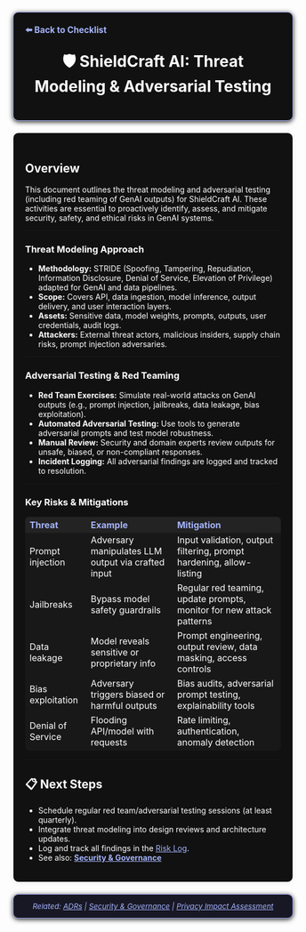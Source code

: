 <section style="border:1px solid #a5b4fc; border-radius:10px; margin:1.5em 0; box-shadow:0 2px 8px #222; padding:1.5em; background:#111; color:#fff;">
<div style="margin-bottom:1.5em;">
  <a href="./checklist.md" style="color:#a5b4fc; font-weight:bold; text-decoration:none; font-size:1.1em;">⬅️ Back to Checklist</a>
</div>
<h1 align="center" style="margin-top:0; font-size:2em;">🛡️ ShieldCraft AI: Threat Modeling & Adversarial Testing</h1>
</section>

<section style="border:1px solid #e0e0e0; border-radius:10px; margin:1.5em 0; box-shadow:0 2px 8px #f0f0f0; padding:1.5em; background:#111; color:#fff;">

## Overview
This document outlines the threat modeling and adversarial testing (including red teaming of GenAI outputs) for ShieldCraft AI. These activities are essential to proactively identify, assess, and mitigate security, safety, and ethical risks in GenAI systems.

---

### Threat Modeling Approach
<ul>
  <li><b>Methodology:</b> STRIDE (Spoofing, Tampering, Repudiation, Information Disclosure, Denial of Service, Elevation of Privilege) adapted for GenAI and data pipelines.</li>
  <li><b>Scope:</b> Covers API, data ingestion, model inference, output delivery, and user interaction layers.</li>
  <li><b>Assets:</b> Sensitive data, model weights, prompts, outputs, user credentials, audit logs.</li>
  <li><b>Attackers:</b> External threat actors, malicious insiders, supply chain risks, prompt injection adversaries.</li>
</ul>

---

### Adversarial Testing & Red Teaming
<ul>
  <li><b>Red Team Exercises:</b> Simulate real-world attacks on GenAI outputs (e.g., prompt injection, jailbreaks, data leakage, bias exploitation).</li>
  <li><b>Automated Adversarial Testing:</b> Use tools to generate adversarial prompts and test model robustness.</li>
  <li><b>Manual Review:</b> Security and domain experts review outputs for unsafe, biased, or non-compliant responses.</li>
  <li><b>Incident Logging:</b> All adversarial findings are logged and tracked to resolution.</li>
</ul>

---

### Key Risks & Mitigations
<table style="width:100%; text-align:left; background:#181818; color:#fff; border-radius:8px;">
  <thead style="background:#232323; color:#a5b4fc;">
    <tr>
      <th style="text-align:left;">Threat</th>
      <th style="text-align:left;">Example</th>
      <th style="text-align:left;">Mitigation</th>
    </tr>
  </thead>
  <tbody>
    <tr><td>Prompt injection</td><td>Adversary manipulates LLM output via crafted input</td><td>Input validation, output filtering, prompt hardening, allow-listing</td></tr>
    <tr><td>Jailbreaks</td><td>Bypass model safety guardrails</td><td>Regular red teaming, update prompts, monitor for new attack patterns</td></tr>
    <tr><td>Data leakage</td><td>Model reveals sensitive or proprietary info</td><td>Prompt engineering, output review, data masking, access controls</td></tr>
    <tr><td>Bias exploitation</td><td>Adversary triggers biased or harmful outputs</td><td>Bias audits, adversarial prompt testing, explainability tools</td></tr>
    <tr><td>Denial of Service</td><td>Flooding API/model with requests</td><td>Rate limiting, authentication, anomaly detection</td></tr>
  </tbody>
</table>

---

## 📋 Next Steps
<ul>
  <li>Schedule regular red team/adversarial testing sessions (at least quarterly).</li>
  <li>Integrate threat modeling into design reviews and architecture updates.</li>
  <li>Log and track all findings in the <a href="./risk_log.md" style="color:#a5b4fc;">Risk Log</a>.</li>
  <li>See also: <a href="./security_governance.md" style="color:#a5b4fc; font-weight:bold;">Security & Governance</a></li>
</ul>

</section>

<section style="border:1px solid #a5b4fc; border-radius:10px; margin:1.5em 0; box-shadow:0 2px 8px #222; padding:1em; background:#181825; color:#a5b4fc; font-size:0.95em; text-align:center;">
  <em>Related: <a href="./adrs.md" style="color:#a5b4fc;">ADRs</a> | <a href="./security_governance.md" style="color:#a5b4fc;">Security & Governance</a> | <a href="./privacy_impact_assessment.md" style="color:#a5b4fc;">Privacy Impact Assessment</a></em>
</section>

